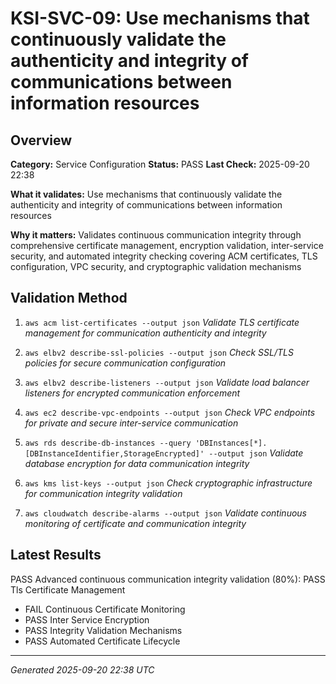 # KSI-SVC-09: Use mechanisms that continuously validate the authenticity and integrity of communications between information resources

## Overview

**Category:** Service Configuration
**Status:** PASS
**Last Check:** 2025-09-20 22:38

**What it validates:** Use mechanisms that continuously validate the authenticity and integrity of communications between information resources

**Why it matters:** Validates continuous communication integrity through comprehensive certificate management, encryption validation, inter-service security, and automated integrity checking covering ACM certificates, TLS configuration, VPC security, and cryptographic validation mechanisms

## Validation Method

1. `aws acm list-certificates --output json`
   *Validate TLS certificate management for communication authenticity and integrity*

2. `aws elbv2 describe-ssl-policies --output json`
   *Check SSL/TLS policies for secure communication configuration*

3. `aws elbv2 describe-listeners --output json`
   *Validate load balancer listeners for encrypted communication enforcement*

4. `aws ec2 describe-vpc-endpoints --output json`
   *Check VPC endpoints for private and secure inter-service communication*

5. `aws rds describe-db-instances --query 'DBInstances[*].[DBInstanceIdentifier,StorageEncrypted]' --output json`
   *Validate database encryption for data communication integrity*

6. `aws kms list-keys --output json`
   *Check cryptographic infrastructure for communication integrity validation*

7. `aws cloudwatch describe-alarms --output json`
   *Validate continuous monitoring of certificate and communication integrity*

## Latest Results

PASS Advanced continuous communication integrity validation (80%): PASS Tls Certificate Management
- FAIL Continuous Certificate Monitoring
- PASS Inter Service Encryption
- PASS Integrity Validation Mechanisms
- PASS Automated Certificate Lifecycle

---
*Generated 2025-09-20 22:38 UTC*